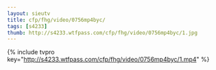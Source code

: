 ```yaml
--- 
layout: sieutv
title: cfp/fhg/video/0756mp4byc/
tags: [s4233]
thumb: http://s4233.wtfpass.com/cfp/fhg/video/0756mp4byc/1.jpg
---
```

{% include tvpro key="http://s4233.wtfpass.com/cfp/fhg/video/0756mp4byc/1.mp4" %} 
